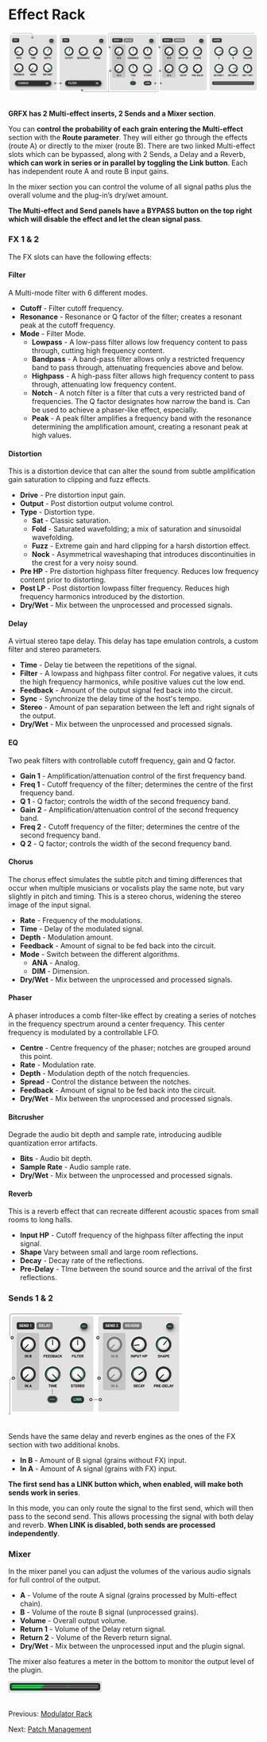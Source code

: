 # Effect Rack

<img src="/grfx/images/effect-rack.png" alt="Effect Rack" style="padding: 0px; bottom-padding: 0px" />
<br>
<br>

**GRFX has 2 Multi-effect inserts, 2 Sends and a Mixer section**.

You can **control the probability of each grain entering the Multi-effect** section with the **Route parameter**. They will either go through the effects (route A) or directly to the mixer (route B). There are two linked Multi-effect slots which can be bypassed, along with 2 Sends, a Delay and a Reverb, **which can work in series or in parallel by toggling the Link button**. Each has independent route A and route B input gains.

In the mixer section you can control the volume of all signal paths plus the overall volume and the plug-in’s dry/wet amount.

**The Multi-effect and Send panels have a BYPASS button on the top right which will disable the effect and let the clean signal pass**.

### FX 1 & 2

The FX slots can have the following effects:

#### Filter

A Multi-mode filter with 6 different modes.

- **Cutoff** - Filter cutoff frequency.
- **Resonance** - Resonance or Q factor of the filter; creates a resonant peak at the cutoff frequency.
- **Mode** - Filter Mode.
    - **Lowpass** - A low-pass filter allows low frequency content to pass through, cutting high frequency content.
    - **Bandpass** - A band-pass filter allows only a restricted frequency band to pass through, attenuating frequencies above and below. 
    - **Highpass** - A high-pass filter allows high frequency content to pass through, attenuating low frequency content.
    - **Notch** - A notch filter is a filter that cuts a very restricted band of frequencies. The Q factor designates how narrow the band is. Can be used to achieve a phaser-like effect, especially.
    - **Peak** - A peak filter amplifies a frequency band with the resonance determining the amplification amount, creating a resonant peak at high values.

#### Distortion

This is a distortion device that can alter the sound from subtle amplification gain saturation to clipping and fuzz effects. 

- **Drive** - Pre distortion input gain.
- **Output** - Post distortion output volume control.
- **Type** - Distortion type.
    - **Sat** - Classic saturation.
    - **Fold** - Saturated wavefolding; a mix of saturation and sinusoidal wavefolding.
    - **Fuzz** - Extreme gain and hard clipping for a harsh distortion effect.
    - **Nock** - Asymmetrical waveshaping that introduces discontinuities in the crest for a very noisy sound.
- **Pre HP** - Pre distortion highpass filter frequency. Reduces low frequency content prior to distorting.
- **Post LP** - Post distortion lowpass filter frequency. Reduces high frequency harmonics introduced by the distortion.
- **Dry/Wet** - Mix between the unprocessed and processed signals.

#### Delay

A virtual stereo tape delay. This delay has tape emulation controls, a custom filter and stereo parameters.

- **Time** - Delay tie between the repetitions of the signal.
- **Filter** - A lowpass and highpass filter control. For negative values, it cuts the high frequency harmonics, while positive values cut the low end.
- **Feedback** - Amount of the output signal fed back into the circuit.
- **Sync** - Synchronize the delay time of the host's tempo.
- **Stereo** - Amount of pan separation between the left and right signals of the output.
- **Dry/Wet** - Mix between the unprocessed and processed signals.

#### EQ

Two peak filters with controllable cutoff frequency, gain and Q factor.

- **Gain 1** - Amplification/attenuation control of the first frequency band.
- **Freq 1** - Cutoff frequency of the filter; determines the centre of the first frequency band.
- **Q 1** - Q factor; controls the width of the second frequency band.
- **Gain 2** - Amplification/attenuation control of the second frequency band.
- **Freq 2** - Cutoff frequency of the filter; determines the centre of the second frequency band.
- **Q 2** - Q factor; controls the width of the second frequency band.

#### Chorus

The chorus effect simulates the subtle pitch and timing differences that occur when multiple musicians or vocalists play the same note, but vary slightly in pitch and timing. This is a stereo chorus, widening the stereo image of the input signal.

- **Rate** - Frequency of the modulations.
- **Time** - Delay of the modulated signal.
- **Depth** - Modulation amount.
- **Feedback** - Amount of signal to be fed back into the circuit.
- **Mode** - Switch between the different algorithms.
    - **ANA** - Analog.
    - **DIM** - Dimension.
- **Dry/Wet** - Mix between the unprocessed and processed signals.

#### Phaser

A phaser introduces a comb filter-like effect by creating a series of notches in the frequency spectrum around a center frequency. This center frequency is modulated by a controllable LFO.

- **Centre** - Centre frequency of the phaser; notches are grouped around this point.
- **Rate** - Modulation rate.
- **Depth** - Modulation depth of the notch frequencies.
- **Spread** - Control the distance between the notches.
- **Feedback** - Amount of signal to be fed back into the circuit.
- **Dry/Wet** - Mix between the unprocessed and processed signals.

#### Bitcrusher

Degrade the audio bit depth and sample rate, introducing audible quantization error artifacts.

- **Bits** - Audio bit depth.
- **Sample Rate** - Audio sample rate.
- **Dry/Wet** - Mix between the unprocessed and processed signals.

#### Reverb

This is a reverb effect that can recreate different acoustic spaces from small rooms to long halls.

- **Input HP** - Cutoff frequency of the highpass filter affecting the input signal.
- **Shape** Vary between small and large room reflections.
- **Decay** - Decay rate of the reflections.
- **Pre-Delay** - TIme between the sound source and the arrival of the first reflections.

### Sends 1 & 2

<img src="/grfx/images/sends.png" width=350 alt="Sends" style="padding: 0px; bottom-padding: 0px" />
<br>
<br>

Sends have the same delay and reverb engines as the ones of the FX section with two additional knobs.

- **In B** - Amount of B signal (grains without FX) input.
- **In A** - Amount of A signal (grains with FX) input.

**The first send has a LINK button which, when enabled, will make both sends work in series**.

In this mode, you can only route the signal to the first send, which will then pass to the second send. This allows processing the signal with both delay and reverb. **When LINK is disabled, both sends are processed independently**.

### Mixer

In the mixer panel you can adjust the volumes of the various audio signals for full control of the output.

- **A** - Volume of the route A signal (grains processed by Multi-effect chain).
- **B** - Volume of the route B signal (unprocessed grains).
- **Volume** - Overall output volume.
- **Return 1** - Volume of the Delay return signal.
- **Return 2** - Volume of the Reverb return signal.
- **Dry/Wet** - Mix between the unprocessed input and the plugin signal.

The mixer also features a meter in the bottom to monitor the output level of the plugin.

<img src="/grfx/images/output-meter.png" alt="Output Meter" style="padding: 0px; bottom-padding: 0px" />

<br>
<br>

Previous: [Modulator Rack](modulator-rack)

Next: [Patch Management](patch-management)